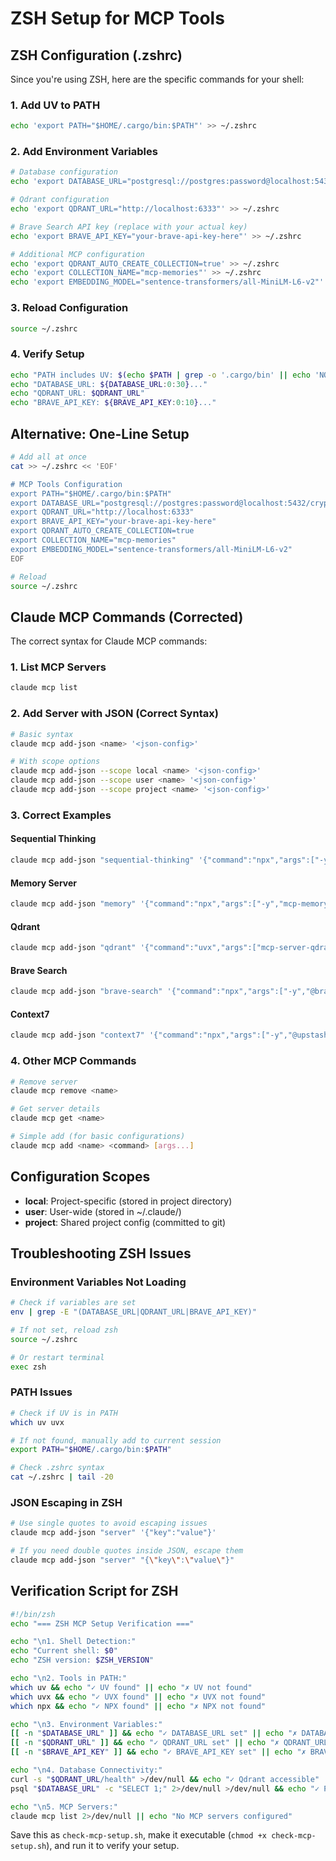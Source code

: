 # ZSH Setup for MCP Tools

## ZSH Configuration (.zshrc)

Since you're using ZSH, here are the specific commands for your shell:

### 1. Add UV to PATH
```bash
echo 'export PATH="$HOME/.cargo/bin:$PATH"' >> ~/.zshrc
```

### 2. Add Environment Variables
```bash
# Database configuration
echo 'export DATABASE_URL="postgresql://postgres:password@localhost:5432/cryptodb"' >> ~/.zshrc

# Qdrant configuration
echo 'export QDRANT_URL="http://localhost:6333"' >> ~/.zshrc

# Brave Search API key (replace with your actual key)
echo 'export BRAVE_API_KEY="your-brave-api-key-here"' >> ~/.zshrc

# Additional MCP configuration
echo 'export QDRANT_AUTO_CREATE_COLLECTION=true' >> ~/.zshrc
echo 'export COLLECTION_NAME="mcp-memories"' >> ~/.zshrc
echo 'export EMBEDDING_MODEL="sentence-transformers/all-MiniLM-L6-v2"' >> ~/.zshrc
```

### 3. Reload Configuration
```bash
source ~/.zshrc
```

### 4. Verify Setup
```bash
echo "PATH includes UV: $(echo $PATH | grep -o '.cargo/bin' || echo 'NOT FOUND')"
echo "DATABASE_URL: ${DATABASE_URL:0:30}..."
echo "QDRANT_URL: $QDRANT_URL"
echo "BRAVE_API_KEY: ${BRAVE_API_KEY:0:10}..."
```

## Alternative: One-Line Setup

```bash
# Add all at once
cat >> ~/.zshrc << 'EOF'

# MCP Tools Configuration
export PATH="$HOME/.cargo/bin:$PATH"
export DATABASE_URL="postgresql://postgres:password@localhost:5432/cryptodb"
export QDRANT_URL="http://localhost:6333"
export BRAVE_API_KEY="your-brave-api-key-here"
export QDRANT_AUTO_CREATE_COLLECTION=true
export COLLECTION_NAME="mcp-memories"
export EMBEDDING_MODEL="sentence-transformers/all-MiniLM-L6-v2"
EOF

# Reload
source ~/.zshrc
```

## Claude MCP Commands (Corrected)

The correct syntax for Claude MCP commands:

### 1. List MCP Servers
```bash
claude mcp list
```

### 2. Add Server with JSON (Correct Syntax)
```bash
# Basic syntax
claude mcp add-json <name> '<json-config>'

# With scope options
claude mcp add-json --scope local <name> '<json-config>'
claude mcp add-json --scope user <name> '<json-config>'
claude mcp add-json --scope project <name> '<json-config>'
```

### 3. Correct Examples

#### Sequential Thinking
```bash
claude mcp add-json "sequential-thinking" '{"command":"npx","args":["-y","@modelcontextprotocol/server-sequential-thinking"]}'
```

#### Memory Server
```bash
claude mcp add-json "memory" '{"command":"npx","args":["-y","mcp-memory-server"],"env":{"DATABASE_URL":"postgresql://postgres:password@localhost:5432/cryptodb"}}'
```

#### Qdrant
```bash
claude mcp add-json "qdrant" '{"command":"uvx","args":["mcp-server-qdrant"],"env":{"QDRANT_URL":"http://localhost:6333","COLLECTION_NAME":"mcp-memories","EMBEDDING_MODEL":"sentence-transformers/all-MiniLM-L6-v2"}}'
```

#### Brave Search
```bash
claude mcp add-json "brave-search" '{"command":"npx","args":["-y","@brave/brave-search-mcp-server"],"env":{"BRAVE_API_KEY":"your-api-key-here"}}'
```

#### Context7
```bash
claude mcp add-json "context7" '{"command":"npx","args":["-y","@upstash/context7-mcp@latest"]}'
```

### 4. Other MCP Commands
```bash
# Remove server
claude mcp remove <name>

# Get server details
claude mcp get <name>

# Simple add (for basic configurations)
claude mcp add <name> <command> [args...]
```

## Configuration Scopes

- **local**: Project-specific (stored in project directory)
- **user**: User-wide (stored in ~/.claude/)
- **project**: Shared project config (committed to git)

## Troubleshooting ZSH Issues

### Environment Variables Not Loading
```bash
# Check if variables are set
env | grep -E "(DATABASE_URL|QDRANT_URL|BRAVE_API_KEY)"

# If not set, reload zsh
source ~/.zshrc

# Or restart terminal
exec zsh
```

### PATH Issues
```bash
# Check if UV is in PATH
which uv uvx

# If not found, manually add to current session
export PATH="$HOME/.cargo/bin:$PATH"

# Check .zshrc syntax
cat ~/.zshrc | tail -20
```

### JSON Escaping in ZSH
```bash
# Use single quotes to avoid escaping issues
claude mcp add-json "server" '{"key":"value"}'

# If you need double quotes inside JSON, escape them
claude mcp add-json "server" "{\"key\":\"value\"}"
```

## Verification Script for ZSH

```bash
#!/bin/zsh
echo "=== ZSH MCP Setup Verification ==="

echo "\n1. Shell Detection:"
echo "Current shell: $0"
echo "ZSH version: $ZSH_VERSION"

echo "\n2. Tools in PATH:"
which uv && echo "✓ UV found" || echo "✗ UV not found"
which uvx && echo "✓ UVX found" || echo "✗ UVX not found"
which npx && echo "✓ NPX found" || echo "✗ NPX not found"

echo "\n3. Environment Variables:"
[[ -n "$DATABASE_URL" ]] && echo "✓ DATABASE_URL set" || echo "✗ DATABASE_URL not set"
[[ -n "$QDRANT_URL" ]] && echo "✓ QDRANT_URL set" || echo "✗ QDRANT_URL not set"
[[ -n "$BRAVE_API_KEY" ]] && echo "✓ BRAVE_API_KEY set" || echo "✗ BRAVE_API_KEY not set"

echo "\n4. Database Connectivity:"
curl -s "$QDRANT_URL/health" >/dev/null && echo "✓ Qdrant accessible" || echo "✗ Qdrant not accessible"
psql "$DATABASE_URL" -c "SELECT 1;" 2>/dev/null >/dev/null && echo "✓ PostgreSQL accessible" || echo "✗ PostgreSQL not accessible"

echo "\n5. MCP Servers:"
claude mcp list 2>/dev/null || echo "No MCP servers configured"
```

Save this as `check-mcp-setup.sh`, make it executable (`chmod +x check-mcp-setup.sh`), and run it to verify your setup.